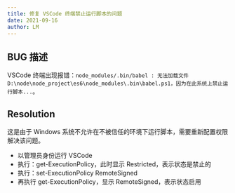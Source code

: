 ```yaml
---
title: 修复 VSCode 终端禁止运行脚本的问题
date: 2021-09-16
author: LM
---
```


## BUG 描述

VSCode 终端出现报错：`node_modules/.bin/babel : 无法加载文件 D:\node\node_project\es6\node_modules\.bin\babel.ps1，因为在此系统上禁止运行脚本...`。

## Resolution

这是由于 Windows 系统不允许在不被信任的环境下运行脚本，需要重新配置权限解决该问题。

- 以管理员身份运行 VSCode
- 执行：get-ExecutionPolicy，此时显示 Restricted，表示状态是禁止的
- 执行：set-ExecutionPolicy RemoteSigned
- 再执行 get-ExecutionPolicy，显示 RemoteSigned，表示状态启用

